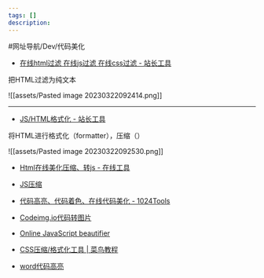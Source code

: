 ```yaml
---
tags: []
description: 
---
```


#网址导航/Dev/代码美化




- [在线html过滤 在线js过滤 在线css过滤 - 站长工具](https://tool.chinaz.com/htmlfilter)

把HTML过滤为纯文本

![[assets/Pasted image 20230322092414.png]]

---

- [JS/HTML格式化 - 站长工具](https://tool.chinaz.com/tools/jsformat.aspx)

将HTML进行格式化（formatter），压缩（）

![[assets/Pasted image 20230322092530.png]]

- [Html在线美化压缩、转js - 在线工具](https://tool.lu/html)

- [JS压缩](https://www.css-js.com/)


- [代码高亮、代码着色、在线代码美化 - 1024Tools](https://1024tools.com/highlight)

- [Codeimg.io代码转图片](https://codeimg.io/)

- [Online JavaScript beautifier](https://beautifier.io/)

- [CSS压缩/格式化工具 | 菜鸟教程](https://www.runoob.com/csspack)

- [word代码高亮](http://www.codeinword.com/)


